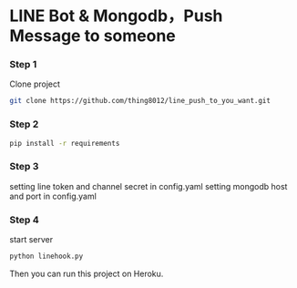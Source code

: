 # LINE Bot & Mongodb，Push Message to someone

### Step 1
Clone project

```bash
git clone https://github.com/thing8012/line_push_to_you_want.git
```    
### Step 2
```bash
pip install -r requirements
```
### Step 3
setting line token and channel secret in config.yaml
setting mongodb host and port in config.yaml

### Step 4
start server
```bash
python linehook.py
```

Then you can run this project on Heroku.